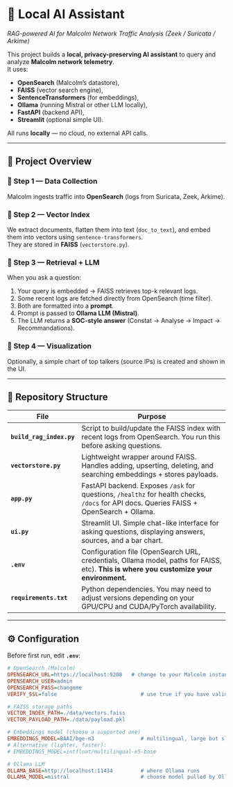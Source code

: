 # 🤖  Local AI Assistant  
*RAG-powered AI for Malcolm Network Traffic Analysis (Zeek / Suricata / Arkime)*

This project builds a **local, privacy-preserving AI assistant** to query and analyze **Malcolm network telemetry**.  
It uses:
- **OpenSearch** (Malcolm’s datastore),
- **FAISS** (vector search engine),
- **SentenceTransformers** (for embeddings),
- **Ollama** (running Mistral or other LLM locally),
- **FastAPI** (backend API),
- **Streamlit** (optional simple UI).

All runs **locally** — no cloud, no external API calls.

---

## 📖 Project Overview

### 🔹 Step 1 — Data Collection
Malcolm ingests traffic into **OpenSearch** (logs from Suricata, Zeek, Arkime).

### 🔹 Step 2 — Vector Index
We extract documents, flatten them into text (`doc_to_text`), and embed them into vectors using `sentence-transformers`.  
They are stored in **FAISS** (`vectorstore.py`).

### 🔹 Step 3 — Retrieval + LLM
When you ask a question:
1. Your query is embedded → FAISS retrieves top-k relevant logs.
2. Some recent logs are fetched directly from OpenSearch (time filter).
3. Both are formatted into a **prompt**.
4. Prompt is passed to **Ollama LLM (Mistral)**.
5. The LLM returns a **SOC-style answer** (Constat → Analyse → Impact → Recommandations).

### 🔹 Step 4 — Visualization
Optionally, a simple chart of top talkers (source IPs) is created and shown in the UI.

---

## 📂 Repository Structure


| File | Purpose |
|------|---------|
| **`build_rag_index.py`** | Script to build/update the FAISS index with recent logs from OpenSearch. You run this before asking questions. |
| **`vectorstore.py`** | Lightweight wrapper around FAISS. Handles adding, upserting, deleting, and searching embeddings + stores payloads. |
| **`app.py`** | FastAPI backend. Exposes `/ask` for questions, `/healthz` for health checks, `/docs` for API docs. Queries FAISS + OpenSearch + Ollama. |
| **`ui.py`** | Streamlit UI. Simple chat-like interface for asking questions, displaying answers, sources, and a bar chart. |
| **`.env`** | Configuration file (OpenSearch URL, credentials, Ollama model, paths for FAISS, etc). **This is where you customize your environment.** |
| **`requirements.txt`** | Python dependencies. You may need to adjust versions depending on your GPU/CPU and CUDA/PyTorch availability. |

---

## ⚙️ Configuration

Before first run, edit **`.env`**:

```ini
# OpenSearch (Malcolm)
OPENSEARCH_URL=https://localhost:9200   # change to your Malcolm instance
OPENSEARCH_USER=admin
OPENSEARCH_PASS=changeme
VERIFY_SSL=false                           # use true if you have valid certs

# FAISS storage paths
VECTOR_INDEX_PATH=./data/vectors.faiss
VECTOR_PAYLOAD_PATH=./data/payload.pkl

# Embeddings model (choose a supported one)
EMBEDDINGS_MODEL=BAAI/bge-m3               # multilingual, large but slower
# Alternative (lighter, faster):
# EMBEDDINGS_MODEL=intfloat/multilingual-e5-base

# Ollama LLM
OLLAMA_BASE=http://localhost:11434         # where Ollama runs
OLLAMA_MODEL=mistral                       # choose model pulled by Ollama
